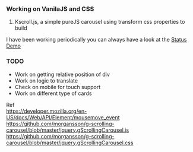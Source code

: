 ### Working on VanilaJS and CSS
1. Kscroll.js, a simple pureJS carousel using transform css properties to build

I have been working periodically you can always have a look at the [Status Demo](https://thirsty-keller-06d637.netlify.app/)

### TODO
- Work on getting relative position of div
- Work on logic to translate
- Check on mobile for touch support
- Work on different type of cards

Ref \
https://developer.mozilla.org/en-US/docs/Web/API/Element/mousemove_event \
https://github.com/morgansson/g-scrolling-carousel/blob/master/jquery.gScrollingCarousel.js \
https://github.com/morgansson/g-scrolling-carousel/blob/master/jquery.gScrollingCarousel.css